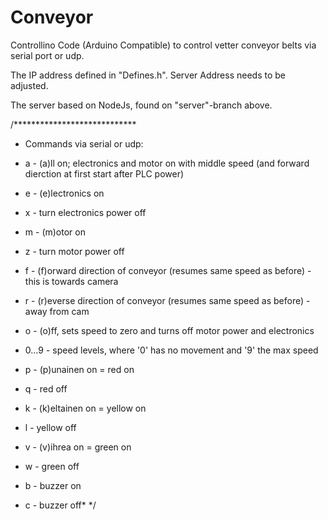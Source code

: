 # Conveyor
Controllino Code (Arduino Compatible) to control vetter conveyor belts via serial port or udp. 

The IP address defined in "Defines.h". Server Address needs to be adjusted.
 
The server based on NodeJs, found on "server"-branch above. 

/****************************
 * Commands via serial or udp:
 
 *  a - (a)ll on; electronics and motor on with middle speed (and forward dierction at first start after PLC power)
 *  e - (e)lectronics on
 *  x - turn electronics power off
 *  m - (m)otor on
 *  z - turn motor power off
 *  f - (f)orward direction of conveyor (resumes same speed as before) - this is towards camera
 *  r - (r)everse direction of conveyor (resumes same speed as before) - away from cam
 *  o - (o)ff, sets speed to zero and turns off motor power and electronics
 *  0...9 - speed levels, where '0' has no movement and '9' the max speed
 *  p - (p)unainen on = red on
 *  q - red off
 *  k - (k)eltainen on = yellow on
 *  l - yellow off
 *  v - (v)ihrea on = green on
 *  w - green off
 *  b - buzzer on
 *  c - buzzer off*
 */
